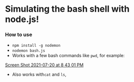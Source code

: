 # Simulating the bash shell with node.js!

### How to use 
- `npm install -g nodemon`
- `nodemon bash.js`
- Works with a few bash commands like `pwd`, for example:

[Screen Shot 2021-07-20 at 8 43 01 PM](https://user-images.githubusercontent.com/38323656/126417285-bc9cdabe-c3a4-4f04-872c-7e585e31b0f0.png)

- Also works with`cat` and `ls`,
